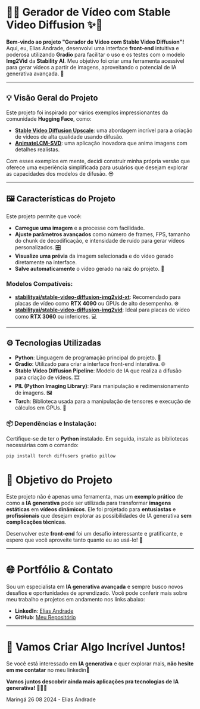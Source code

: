 # 🎥✨ Gerador de Vídeo com Stable Video Diffusion ✨🎥

**Bem-vindo ao projeto "Gerador de Vídeo com Stable Video Diffusion"!** Aqui, eu, Elias Andrade, desenvolvi uma interface **front-end** intuitiva e poderosa utilizando **Gradio** para facilitar o uso e os testes com o modelo **Img2Vid** da **Stability AI**. Meu objetivo foi criar uma ferramenta acessível para gerar vídeos a partir de imagens, aproveitando o potencial de IA generativa avançada. 🚀

---

## 💡 Visão Geral do Projeto

Este projeto foi inspirado por vários exemplos impressionantes da comunidade **Hugging Face**, como:
- **[Stable Video Diffusion Upscale](https://huggingface.co/spaces/asahi417/stable-video-diffusion-upscale)**: uma abordagem incrível para a criação de vídeos de alta qualidade usando difusão.
- **[AnimateLCM-SVD](https://huggingface.co/spaces/wangfuyun/AnimateLCM-SVD)**: uma aplicação inovadora que anima imagens com detalhes realistas.

Com esses exemplos em mente, decidi construir minha própria versão que oferece uma experiência simplificada para usuários que desejam explorar as capacidades dos modelos de difusão. 😎

---

## 🖼️ Características do Projeto

Este projeto permite que você:

- **Carregue uma imagem** e a processe com facilidade.
- **Ajuste parâmetros avançados** como número de frames, FPS, tamanho do chunk de decodificação, e intensidade de ruído para gerar vídeos personalizados. 🎛️
- **Visualize uma prévia** da imagem selecionada e do vídeo gerado diretamente na interface.
- **Salve automaticamente** o vídeo gerado na raiz do projeto. 💾

### Modelos Compatíveis:
- **[stabilityai/stable-video-diffusion-img2vid-xt](https://huggingface.co/stabilityai/stable-video-diffusion-img2vid-xt)**: Recomendado para placas de vídeo como **RTX 4090** ou GPUs de alto desempenho. ⚙️
- **[stabilityai/stable-video-diffusion-img2vid](https://huggingface.co/stabilityai/stable-video-diffusion-img2vid)**: Ideal para placas de vídeo como **RTX 3060** ou inferiores. 💻

---

## ⚙️ Tecnologias Utilizadas

- **Python**: Linguagem de programação principal do projeto. 🐍
- **Gradio**: Utilizado para criar a interface front-end interativa. 🌐
- **Stable Video Diffusion Pipeline**: Modelo de IA que realiza a difusão para criação de vídeos. 🎞️
- **PIL (Python Imaging Library)**: Para manipulação e redimensionamento de imagens. 🖼️
- **Torch**: Biblioteca usada para a manipulação de tensores e execução de cálculos em GPUs. 🚀

### 📦 Dependências e Instalação:

Certifique-se de ter o **Python** instalado. Em seguida, instale as bibliotecas necessárias com o comando:

```bash
pip install torch diffusers gradio pillow
```

# 🎯 Objetivo do Projeto

Este projeto não é apenas uma ferramenta, mas um **exemplo prático** de como a **IA generativa** pode ser utilizada para transformar **imagens estáticas** em **vídeos dinâmicos**. Ele foi projetado para **entusiastas** e **profissionais** que desejam explorar as possibilidades de IA generativa **sem complicações técnicas**.

Desenvolver este **front-end** foi um desafio interessante e gratificante, e espero que você aproveite tanto quanto eu ao usá-lo! 🎉

---

# 🌐 Portfólio & Contato

Sou um especialista em **IA generativa avançada** e sempre busco novos desafios e oportunidades de aprendizado. Você pode conferir mais sobre meu trabalho e projetos em andamento nos links abaixo:

- **LinkedIn**: [Elias Andrade](https://www.linkedin.com/in/itilmgf/)
- **GitHub**: [Meu Repositório](https://github.com/chaos4455/)

---

# 🚀 Vamos Criar Algo Incrível Juntos!

Se você está interessado em **IA generativa** e quer explorar mais, **não hesite em me contatar** no meu linkedin🌟

**Vamos juntos descobrir ainda mais aplicações pra tecnologias de IA generativa!** 💪🎥✨

Maringá 26 08 2024 - Elias Andrade
